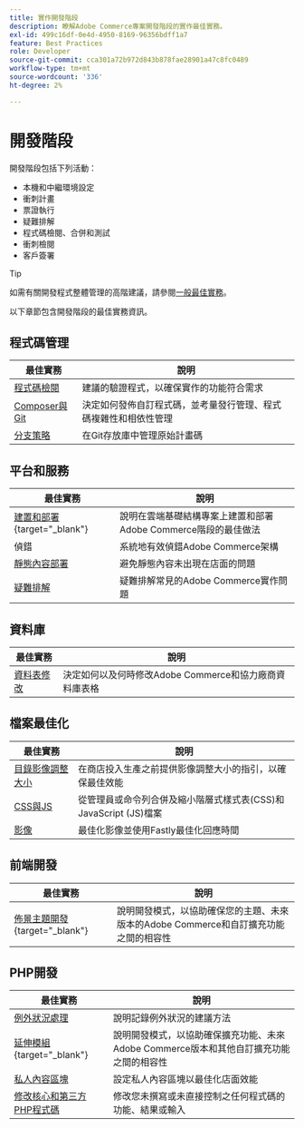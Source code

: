 ```yaml
---
title: 實作開發階段
description: 瞭解Adobe Commerce專案開發階段的實作最佳實務。
exl-id: 499c16df-0e4d-4950-8169-96356bdff1a7
feature: Best Practices
role: Developer
source-git-commit: cca301a72b972d843b878fae28901a47c8fc0489
workflow-type: tm+mt
source-wordcount: '336'
ht-degree: 2%

---
```



# 開發階段

開發階段包括下列活動：

- 本機和中繼環境設定
- 衝刺計畫
- 票證執行
- 疑難排解
- 程式碼檢閱、合併和測試
- 衝刺檢閱
- 客戶簽署

>[!TIP]
>
>如需有關開發程式整體管理的高階建議，請參閱[一般最佳實務](general.md)。

以下章節包含開發階段的最佳實務資訊。

## 程式碼管理

| 最佳實務 | 說明 |
|-----------------------------------------------------------------|--------------------------------------------------------------------------------------------------------------------------------------|
| [程式碼檢閱](code-review.md) | 建議的驗證程式，以確保實作的功能符合需求 |
| [Composer與Git](code-management.md) | 決定如何發佈自訂程式碼，並考量發行管理、程式碼複雜性和相依性管理 |
| [分支策略](git-branching.md) | 在Git存放庫中管理原始計畫碼 |

## 平台和服務

| 最佳實務 | 說明 |
|--------------------------------------------------------------------------------------------------------------------------------------------------------|-------------------------------------------------------------------------------------------------------------|
| [建置和部署](https://experienceleague.adobe.com/docs/commerce-cloud-service/user-guide/develop/deploy/best-practices.html){target="_blank"} | 說明在雲端基礎結構專案上建置和部署Adobe Commerce階段的最佳做法 |
| 偵錯 | 系統地有效偵錯Adobe Commerce架構 |
| [靜態內容部署](static-content-deployment.md) | 避免靜態內容未出現在店面的問題 |
| [疑難排解](troubleshooting.md) | 疑難排解常見的Adobe Commerce實作問題 |

## 資料庫

| 最佳實務 | 說明 |
|----------------------------------------------------------------|---------------------------------------------------------------------------------|
| [資料表修改](modifying-core-and-third-party-tables.md) | 決定如何以及何時修改Adobe Commerce和協力廠商資料庫表格 |

## 檔案最佳化

| 最佳實務 | 說明 |
|-----------------------------------------------------|-----------------------------------------------------------------------------------------------------------|
| [目錄影像調整大小](catalog-image-resizing.md) | 在商店投入生產之前提供影像調整大小的指引，以確保最佳效能 |
| [CSS與JS](optimize-css-js-files.md) | 從管理員或命令列合併及縮小階層式樣式表(CSS)和JavaScript (JS)檔案 |
| [影像](image-optimization.md) | 最佳化影像並使用Fastly最佳化回應時間 |

## 前端開發

| 最佳實務 | 說明 |
|----------------------------------------------------------------------------------------------------------------|------------------------------------------------------------------------------------------------------------------------------------------|
| [佈景主題開發](https://developer.adobe.com/commerce/frontend-core/guide/best-practices/){target="_blank"} | 說明開發模式，以協助確保您的主題、未來版本的Adobe Commerce和自訂擴充功能之間的相容性 |

## PHP開發

| 最佳實務 | 說明 |
|-----------------------------------------------------------------------------------------|----------------------------------------------------------------------------------------------------------------------------------------------------|
| [例外狀況處理](exception-handling.md) | 說明記錄例外狀況的建議方法 |
| [延伸模組](https://developer.adobe.com/commerce/php/best-practices/){target="_blank"} | 說明開發模式，以協助確保擴充功能、未來Adobe Commerce版本和其他自訂擴充功能之間的相容性 |
| [私人內容區塊](private-content-block-configuration.md) | 設定私人內容區塊以最佳化店面效能 |
| [修改核心和第三方PHP程式碼](modifying-core-and-third-party-code.md) | 修改您未撰寫或未直接控制之任何程式碼的功能、結果或輸入 |
